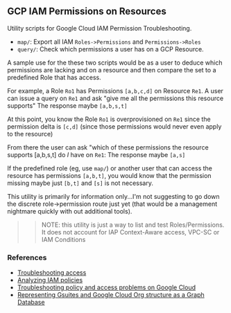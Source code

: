 
## GCP IAM Permissions on Resources

Utility scripts for Google Cloud IAM Permission Troubleshooting.

* `map/`:  Export all IAM `Roles->Permissions` and `Permissions->Roles`
* `query/`: Check which permissions a user has on a GCP Resource.

A sample use for the these two scripts would be as a user to deduce which permissions are lacking and on a resource and then compare the set to a predefined Role that has access.

For example, a Role `Ro1` has Permissions `[a,b,c,d]` on Resource `Re1`.   A user can issue a query on `Re1` and ask
 "give me all the permissions this resource supports"
    The response maybe `[a,b,s,t]`

At this point, you know the Role `Ro1` is overprovisioned on `Re1` since the permission delta is `[c,d]` (since those permissions would never even apply to the resource)

    
From there the user can ask 
  "which of these permissions the resource supports [a,b,s,t] do *I* have on `Re1`:
    The response maybe `[a,s]`

  If the predefined role (eg, use `map/`) or another user that can access the resource has permissions `[a,b,t]`, you would know that the permission missing maybe just `[b,t]` and `[s]` is not necessary.

This utility is primarily for information only...I'm not suggesting to go down the discrete role->permission route just yet (that would be a management nightmare quickly with out additional tools).

>> NOTE: this utility is just a way to list and test Roles/Permissions.  It does not account for IAP Context-Aware access, VPC-SC or IAM Conditions


### References

- [Troubleshooting access](https://cloud.google.com/iam/docs/troubleshooting-access)
- [Analyzing IAM policies](https://cloud.google.com/asset-inventory/docs/analyzing-iam-policy)
- [Troubleshooting policy and access problems on Google Cloud](https://cloud.google.com/solutions/troubleshooting-policy-and-access-problems)
- [Representing Gsuites and Google Cloud Org structure as a Graph Database](https://github.com/salrashid123/gsuites_gcp_graphdb)